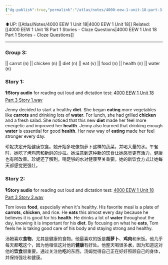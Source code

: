 ```yaml
---
{"dg-publish":true,"permalink":"/atlas/notes/4000-eew-1-unit-18-part-3-stories/","noteIcon":""}
---
```


⬆️UP: [[Atlas/Notes/4000 EEW 1 Unit 18\|4000 EEW 1 Unit 18]]
Related: [[4000 EEW 1 Unit 18 Part 1 Stories - Cloze Questions\|4000 EEW 1 Unit 18 Part 1 Stories - Cloze Questions]]

---
### Group 3: 
|| carrot (n) || chicken (n) || diet (n) || eat (v) || food (n) || health (n) || water (n)

### Story 1:
🎙️**Story audio** for reading out loud and dictation test: [4000 EEW 1 Unit 18 Part 3 Story 1.wav](https://drive.google.com/file/d/1h5PHd7Qm-9jdZ8MxcsnCvh4BOB-Hpxck/view?usp=drive_link)

Jenny decided to start a healthy **diet**. She began **eating** more vegetables like **carrots** and drinking lots of **water**. For lunch, she had grilled **chicken** and a fresh salad. She noticed that this new **diet** made her feel more energetic and improved her **health**. Jenny also learned that drinking enough **water** is essential for good **health**. Her new way of **eating** made her feel stronger every day.

珍妮决定开始健康饮食。她开始多吃像胡萝卜这样的蔬菜，并喝大量的水。午餐时，她吃了烤鸡肉和新鲜的沙拉。她注意到这种新的饮食让她感觉更有活力，健康也有所改善。珍妮还了解到，喝足够的水对健康至关重要。她的新饮食方式让她每天都感觉更强壮。

### Story 2:
🎙️**Story audio** for reading out loud and dictation test: [4000 EEW 1 Unit 18 Part 3 Story 2.wav](https://drive.google.com/file/d/13OgYXLZVXifN78UBr5OUMiWHDJC9P7FU/view?usp=drive_link)

Tom loves **food**, especially when it's healthy. His favorite meal is a plate of **carrots**, **chicken**, and rice. He **eats** this almost every day because he believes it is good for his **health**. He drinks a lot of **water** throughout the day, knowing it is important for his **diet**. By focusing on what he **eats**, Tom feels he is taking good care of his body and staying strong and healthy.

汤姆喜欢**食物**，尤其是健康的食物。他最喜欢的饭是**胡萝卜**、**鸡肉**和米饭。他几乎每天都**吃**这个，因为他相信这对他的**健康**有好处。他整天喝很多**水**，因为知道这对他的**饮食**很重要。通过关注他**吃**的东西，汤姆觉得自己正在好好照顾自己的身体，并保持强壮和健康。